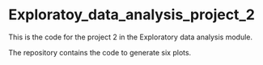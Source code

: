 # Exploratoy_data_analysis_project_2
This is the code for the project 2 in the Exploratory data analysis module.

The repository contains the code to generate six plots. 
